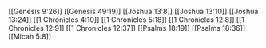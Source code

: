 [[Genesis 9:26]]
[[Genesis 49:19]]
[[Joshua 13:8]]
[[Joshua 13:10]]
[[Joshua 13:24]]
[[1 Chronicles 4:10]]
[[1 Chronicles 5:18]]
[[1 Chronicles 12:8]]
[[1 Chronicles 12:9]]
[[1 Chronicles 12:37]]
[[Psalms 18:19]]
[[Psalms 18:36]]
[[Micah 5:8]]
